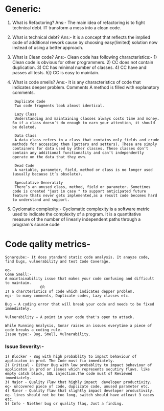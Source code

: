 # Generic:

1. What is Refactoring?
	Ans:- The main idea of refactoring is to fight technical debt. IT transform a mess into a clean code.

2. What is technical debt?
	Ans:- It is a concept that reflects the implied code of additional rework cause by choosing easy(limited) solution now instead of using a better approach.

3. What is Clean code?
	Ans:- Clean code has following characteristics:-
		1) Clean code is obvious for other programmers.
		2) CC does not contain duplication.
		3) CC has minimal number of classes.
		4) CC have and passes all tests.
		5)} CC is easy to maintain.
		
4. What is code smells?
	Ans:- 	It is any characteristics of code that indicates deeper problem.
		Comments
		A method is filled with explanatory comments.

		Duplicate Code
		Two code fragments look almost identical.

		Lazy Class
		Understanding and maintaining classes always costs time and money. So if a class doesn’t do enough to earn your attention, it should be deleted.

		Data Class
		A data class refers to a class that contains only fields and crude methods for accessing them (getters and setters). These are simply containers for data used by other classes. These classes don’t contain any additional functionality and can’t independently operate on the data that they own.

		Dead Code
		A variable, parameter, field, method or class is no longer used (usually because it’s obsolete).

		Speculative Generality
		There’s an unused class, method, field or parameter. Sometimes code is created "just in case " to support anticipated future feature thats never gets implemented,as a result code becomes hard to understand and support.
		
5. Cyclomatic complexity:-
		Cyclomatic complexity is a software metric used to indicate the complexity of a program. It is a quantitative measure of the number of linearly independent paths through a program's source code
		
# Code qality metrics-
	Sonarqube:- It does standard static code analysis. It anayze code, find bugs, vulnerability and test Code Coverage.
	
	eg-
	Come Smell:-
	A maintainability issue that makes your code confusing and difficult to maintain.
					OR
	IT a charcteristics of code which indicates depper problem.
	eg:- to many comments, Duplicate codes, Lazy classes etc.
	
	Bug – A coding error that will break your code and needs to be fixed immediately.
	
	Vulnerability – A point in your code that's open to attack.
	
	While Running Analysis, Sonar raises an issues everytime a piece of code breaks a coding rule.
	Issue type:- Bug, Smell, Vulnerability.

###	Issue Severity:- 

	1) Blocker - Bug with high probablity to impact behaviour of applicaton in prod. The Code must fix immediately.
	2) Critical - Either Bug with low probablity to impact behaviour of applicaton in prod or issues which represents secutiry flaws. like empty catch block, SQL injection.The code must of Reviewed immediately.
	3) Major - Quality Flaw that highly impact  developer productivity. eg- uncovered piece of code, duplicate code, unused parameter etc.
	4) Minor - Quality flaw that slightly impact developer productivity.  eg- lines should not be too long, switch should have atleast 3 cases etc.
	5) Info - Niether bug or quality flaq, Just a finding.	
	
	
		
	


